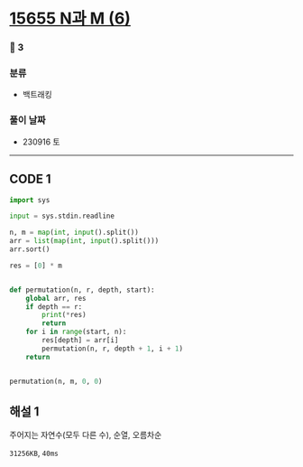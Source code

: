 # [15655 N과 M (6)](https://www.acmicpc.net/problem/15655)

### 🥈 3

### 분류

- 백트래킹

### 풀이 날짜

- 230916 토

---

## CODE 1

```python
import sys

input = sys.stdin.readline

n, m = map(int, input().split())
arr = list(map(int, input().split()))
arr.sort()

res = [0] * m


def permutation(n, r, depth, start):
    global arr, res
    if depth == r:
        print(*res)
        return
    for i in range(start, n):
        res[depth] = arr[i]
        permutation(n, r, depth + 1, i + 1)
    return


permutation(n, m, 0, 0)
```

## 해설 1

주어지는 자연수(모두 다른 수), 순열, 오름차순

`31256KB`, `40ms`

